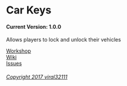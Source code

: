 Car Keys
==========
#### Current Version: 1.0.0

Allows players to lock and unlock their vehicles

[Workshop](http://steamcommunity.com)  
[Wiki](https://github.com/viral32111/car-keys/wiki)  
[Issues](https://github.com/viral32111/car-keys/issues)  

###### [Copyright 2017 viral32111](https://github.com/viral32111/car-keys/blob/master/LICENCE)
